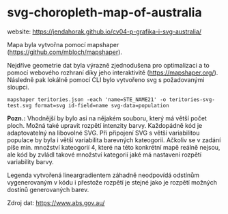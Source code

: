 # svg-choropleth-map-of-australia
website: https://jendahorak.github.io/cv04-p-grafika-i-svg-australia/

Mapa byla vytvořna pomocí mapshaper (https://github.com/mbloch/mapshaper).

Nejdříve geometrie dat byla výrazně zjednodušena pro optimalizaci a to pomocí webového rozhraní díky jeho interaktivitě (https://mapshaper.org/).
Následně pak lokálně pomocí CLI bylo vytvořeno svg s požadovanými sloupci.

`mapshaper teritories.json -each 'name=STE_NAME21' -o teritories-svg-test.svg format=svg id-field=name svg-data=population `


**Pozn.:**
Vhodnější by bylo asi na nějakém souboru, který má větší počet ploch. Možná také upravit rozpětí intenzity barvy. Každopádně kód je adaptovatelný na libovolné SVG. Při připojení SVG s větší variabilitou populace by byla i větší variabilita barevných kateogorií. Ačkoliv se v zadání píše min. množství kateogorií 4, které na této konkrétní mapě reálně nejsou, ale kód by zvládl takové množství kategorií jaké má nastavení rozpětí variability barvy. 

Legenda vytvořená lineargradientem záhadně neodpovídá odstínům vygenerovaným v kódu i přestože rozpětí je stejné jako je rozpětí možných dostínů generovaných barev.

Zdroj dat: https://www.abs.gov.au/
